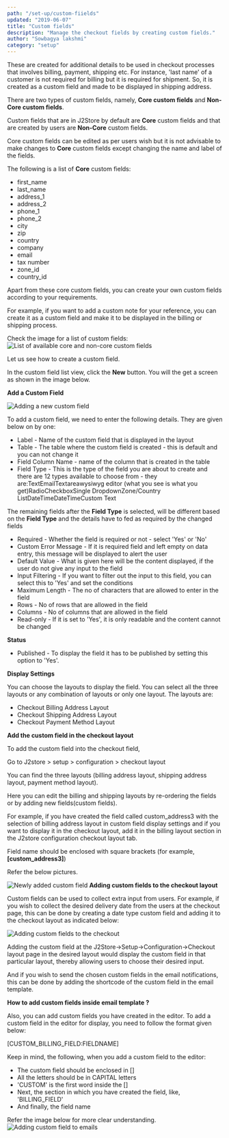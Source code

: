 ```yaml
---
path: "/set-up/custom-fiields"
updated: "2019-06-07"
title: "Custom fields"
description: "Manage the checkout fields by creating custom fields."
author: "Sowbagya lakshmi"
category: "setup"
---
```


These are created for additional details to be used in checkout processes that involves billing, payment, shipping etc. For instance, 'last name' of a customer is not required for billing but it is required for shipment. So, it is created as a custom field and made to be displayed in shipping address.

There are two types of custom fields, namely, **Core custom fields** and **Non-Core custom fields**.

Custom fields that are in J2Store by default are **Core** custom fields and that are created by users are **Non-Core** custom fields.

Core custom fields can be edited as per users wish but it is not advisable to make changes to **Core** custom fields except changing the name and label of the fields.

The following is a list of **Core** custom fields:

- first\_name
- last\_name
- address\_1
- address\_2
- phone\_1
- phone\_2
- city
- zip
- country
- company
- email
- tax number
- zone\_id
- country\_id

Apart from these core custom fields, you can create your own custom fields according to your requirements.

For example, if you want to add a custom note for your reference, you can create it as a custom field and make it to be displayed in the billing or shipping process.

Check the image for a list of custom fields:
![List of available core and non-core custom fields](../../images/set-up/custom-fields/custom_fields_list.png)

Let us see how to create a custom field.

In the custom field list view, click the **New** button. You will the get a screen as shown in the image below.

**Add a Custom Field**

![Adding a new custom field](../../images/set-up/custom-fields/custom_field_addnew.png)

To add a custom field, we need to enter the following details. They are given below on by one:

- Label - Name of the custom field that is displayed in the layout
- Table - The table where the custom field is created - this is default and you can not change it
- Field Column Name - name of the column that is created in the table
- Field Type - This is the type of the field you are about to create and there are 12 types available to choose from - they are:TextEmailTextareawysiwyg editor (what you see is what you get)RadioCheckboxSingle DropdownZone/Country ListDateTimeDateTimeCustom Text

The remaining fields after the **Field Type** is selected, will be different based on the **Field Type** and the details have to fed as required by the changed fields

- Required - Whether the field is required or not - select 'Yes' or 'No'
- Custom Error Message - If it is required field and left empty on data entry, this message will be displayed to alert the user
- Default Value - What is given here will be the content displayed, if the user do not give any input to the field
- Input Filtering - If you want to filter out the input to this field, you can select this to 'Yes' and set the conditions
- Maximum Length - The no of characters that are allowed to enter in the field
- Rows - No of rows that are allowed in the field
- Columns - No of columns that are allowed in the field
- Read-only - If it is set to 'Yes', it is only readable and the content cannot be changed

**Status**

- Published - To display the field it has to be published by setting this option to 'Yes'.

**Display Settings**

You can choose the layouts to display the field. You can select all the three layouts or any combination of layouts or only one layout. The layouts are:

- Checkout Billing Address Layout
- Checkout Shipping Address Layout
- Checkout Payment Method Layout

**Add the custom field in the checkout layout**

To add the custom field into the checkout field,

Go to J2store > setup > configuration > checkout layout

You can find the three layouts (billing address layout, shipping address layout, payment method layout).

Here you can edit the billing and shipping layouts by re-ordering the fields or by adding new fields(custom fields).

For example, if you have created the field called custom\_address3 with the selection of billing address layout in custom field display settings and if you want to display it in the checkout layout, add it in the billing layout section in the J2store configuration checkout layout tab.

Field name should be enclosed with square brackets (for example,**[custom\_address3]**)

Refer the below pictures.

![Newly added custom field](../../images/set-up/custom-fields/customfield-newly-added.png)
**Adding custom fields to the checkout layout**

Custom fields can be used to collect extra input from users. For example, if you wish to collect the desired delivery date from the users at the checkout page, this can be done by creating a date type custom field and adding it to the checkout layout as indicated below:


![Adding custom fields to the checkout](../../images/set-up/custom-fields/add_custom_field_checkout.png)

Adding the custom field at the J2Store->Setup->Configuration->Checkout layout page in the desired layout would display the custom field in that particular layout, thereby allowing users to choose their desired input.

And if you wish to send the chosen custom fields in the email notifications, this can be done by adding the shortcode of the custom field in the email template.

**How to add custom fields inside email template ?**

Also, you can add custom fields you have created in the editor. To add a custom field in the editor for display, you need to follow the format given below:

[CUSTOM\_BILLING\_FIELD:FIELDNAME]

Keep in mind, the following, when you add a custom field to the editor:

- The custom field should be enclosed in []
- All the letters should be in CAPITAL letters
- 'CUSTOM' is the first word inside the []
- Next, the section in which you have created the field, like, 'BILLING\_FIELD'
- And finally, the field name

Refer the image below for more clear understanding.
![Adding custom field to emails](../../images/set-up/custom-fields/guide-to-add-custom-field-in-email-template.png)

